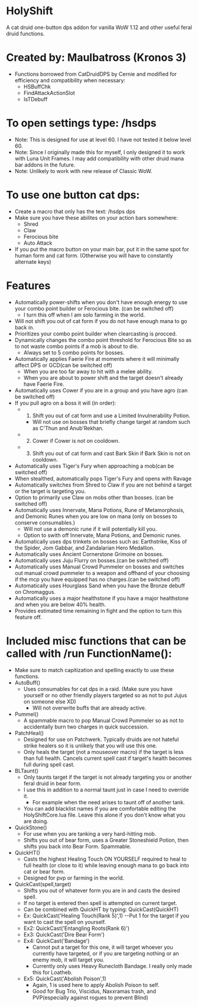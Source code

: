 # HolyShift
A cat druid one-button dps addon for vanilla WoW 1.12 and other useful feral druid functions.
# Created by: Maulbatross (Kronos 3)
- Functions borrowed from CatDruidDPS by Cernie and modified for efficiency and compatibility when necessary:
  - HSBuffChk
  - FindAttackActionSlot
  - IsTDebuff
  
# To open settings type: /hsdps
  - Note: This is designed for use at level 60. I have not tested it below level 60.
  - Note: Since I originally made this for myself, I only designed it to work with Luna Unit Frames. I may add compatibility with other druid mana bar addons in the future.
  - Note: Unlikely to work with new release of Classic WoW.
# To use one button cat dps: 
  - Create a macro that only has the text: /hsdps dps
  - Make sure you have these abilites on your action bars somewhere:
    - Shred
    - Claw
    - Ferocious bite
    - Auto Attack
  - If you put the macro button on your main bar, put it in the same spot for human form and cat form. (Otherwise you will have to 
    constantly alternate keys)
# Features
- Automatically power-shifts when you don't have enough energy to use your combo point builder or Ferocious bite. (can be switched off)
  - I turn this off when I am solo farming in the world.
- Will not shift you out of cat form if you do not have enough mana to go back in.
- Prioritizes your combo point builder when clearcasting is procced.
- Dynamically changes the combo point threshold for Ferocious Bite so as to not waste combo points if a mob is about to die.
  - Always set to 5 combo points for bosses.
- Automatically applies Faerie Fire at moments where it will minimally affect DPS or GCD(can be switched off)
  - When you are too far away to hit with a melee ability.
  - When you are about to power shift and the target doesn't already have Faerie Fire.
- Automatically uses Cower if you are in a group and you have agro (can be switched off)
- If you pull agro on a boss it will (in order):
  - 1. Shift you out of cat form and use a Limited Invulnerability Potion.
    - Will not use on bosses that briefly change target at random such as C'Thun and Anub'Rekhan.
  - 2. Cower if Cower is not on cooldown.
  - 3. Shift you out of cat form and cast Bark Skin if Bark Skin is not on cooldown.
- Automatically uses Tiger's Fury when approaching a mob(can be switched off)
- When stealthed, automatically pops Tiger's Fury and opens with Ravage
- Automatically switches from Shred to Claw if you are not behind a target or the target is targeting you.
- Option to primarily use Claw on mobs other than bosses. (can be switched off)
- Automatically uses Innervate, Mana Potions, Rune of Metamorphosis, and Demonic Runes when you are low on mana (only on bosses to conserve consumables.)
  - Will not use a demonic rune if it will potentially kill you.
  - Option to swith off Innervate, Mana Potions, and Demonic runes. 
- Automatically uses dps trinkets on bosses such as: Earthstrike, Kiss of the Spider, Jom Gabbar, and Zandalarian Hero Medallion.
- Automatically uses Ancient Cornerstone Grimoire on bosses.
- Automatically uses Juju Flurry on bosses.(can be switched off)
- Automatically uses Manual Crowd Pummeler on bosses and switches out manual crowd pummeler to a weapon and offhand of your choosing if   the mcp you have equipped has no charges.(can be switched off)
- Automatically uses Hourglass Sand when you have the Bronze debuff on Chromaggus.
- Automatically uses a major healthstone if you have a major healthstone and when you are below 40% health.
- Provides estimated time remaining in fight and the option to turn this feature off.

# Included misc functions that can be called with /run FunctionName():
- Make sure to match capitization and spelling exactly to use these functions.
- AutoBuff()
  - Uses consumables for cat dps in a raid. (Make sure you have yourself or no other friendly players targeted so as not to put Jujus on someone else XD)
    - Will not overwrite buffs that are already active. 
- Pummel()
  - A spammable macro to pop Manual Crowd Pummeler so as not to accidentally burn two charges in quick succession.
- PatchHeal()
  - Designed for use on Patchwerk. Typically druids are not hateful strike healers so it is unlikely that you will use this one.
  - Only heals the target (not a mouseover macro) if the target is less than full health. Cancels current spell cast if target's health
    becomes full during spell cast.
- BLTaunt()
  - Only taunts target if the target is not already targeting you or another feral druid in bear form.
  - I use this in addition to a normal taunt just in case I need to override it. 
    - For example when the need arises to taunt off of another tank.
  - You can add blacklist names if you are comfortable editing the HolyShiftCore.lua file. Leave this alone if you don't know what you
    are doing.
- QuickStone()
  - For use when you are tanking a very hard-hitting mob.
  - Shifts you out of bear form, uses a Greater Stoneshield Potion, then shifts you back into Bear Form. Spammable.
- QuickHT()
  - Casts the highest Healing Touch ON YOURSELF required to heal to full health (or close to it) while leaving enough mana to go back 
    into cat or bear form. 
  - Designed for pvp or farming in the world. 
- QuickCast(spell,target)
  - Shifts you out of whatever form you are in and casts the desired spell.
  - If no target is entered then spell is attempted on current target.
  - Can be combined with QuickHT by typing: QuickCast(QuickHT)
  - Ex: QuickCast('Healing Touch(Rank 5)',1) --Put 1 for the target if you want to cast the spell on yourself.
  - Ex2: QuickCast('Entangling Roots(Rank 6)')
  - Ex3: QuickCast('Dire Bear Form')
  - Ex4: QuickCast('Bandage')
    - Cannot put a target for this one, it will target whoever you currently have targeted, or if you are targeting nothing or an enemy
      mob, it will target you.
    - Currently only uses Heavy Runecloth Bandage. I really only made this for Loatheb.
  - Ex5: QuickCast('Abolish Poison',1) 
    - Again, 1 is used here to apply Abolish Poison to self.
    - Good for Bug Trio, Viscidus, Naxxramas trash, and PVP(especially against rogues to prevent Blind)
